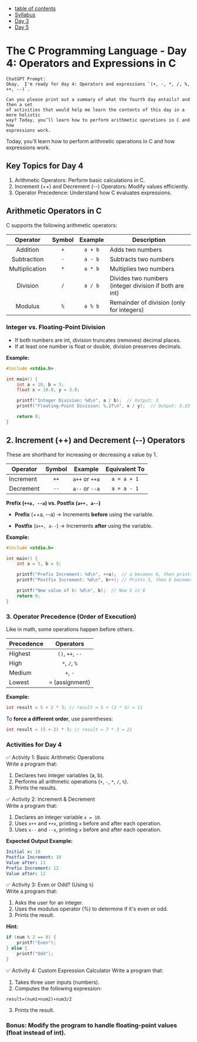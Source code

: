 * [table of contents](./index.md)  
* [Syllabus](./C-Syllabus.md)  
* [Day 3](./Day_03.md)
* [Day 5](./Day_05.md)

# The C Programming Language - Day 4: Operators and Expressions in C
```
ChatGPT Prompt:  
Okay,  I'm ready for day 4: Operators and expressions `(+, -, *, /, %, ++, --)`.

Can you please print out a summary of what the fourth day entails? and then a set 
of activities that would help me learn the contents of this day in a more holistic 
way? Today, you’ll learn how to perform arithmetic operations in C and how 
expressions work.
```

Today, you’ll learn how to perform arithmetic operations in C and how expressions work.

## Key Topics for Day 4
1. Arithmetic Operators: Perform basic calculations in C.
2. Increment (++) and Decrement (--) Operators: Modify values efficiently.
3. Operator Precedence: Understand how C evaluates expressions.

## Arithmetic Operators in C
C supports the following arithmetic operators:

| Operator       | Symbol | Example | Description                                            |
| :------:       | :----: | :-----: | -----------                                            |
| Addition       | `+`    | `a + b` | Adds two numbers                                       |
| Subtraction    | `-`    | `a - b` | Subtracts two numbers                                  |
| Multiplication | `*`    | `a * b` | Multiplies two numbers                                 |
| Division       | `/`    | `a / b` | Divides two numbers (integer division if both are int) |
| Modulus        | `%`    | `a % b` | Remainder of division (only for integers)              |

### **Integer vs. Floating-Point Division**
* If both numbers are int, division truncates (removes) decimal places.
* If at least one number is float or double, division preserves decimals.

**Example:**

```c
#include <stdio.h>

int main() {
    int a = 10, b = 3;
    float x = 10.0, y = 3.0;

    printf("Integer Division: %d\n", a / b);  // Output: 3
    printf("Floating-Point Division: %.2f\n", x / y);  // Output: 3.33

    return 0;
}
```

## 2. Increment (++) and Decrement (-\-) Operators
These are shorthand for increasing or decreasing a value by 1.

| Operator  | Symbol | Example         | Equivalent To |
| --------- | :----: | :--------:      | :-----------: |
| Increment | `++`   | `a++` or `++a`  | `a = a + 1`   |
| Decrement | `--`   | `a--` or `--a`  | `a = a - 1`   |

**Prefix (`++a, --a`) vs. Postfix (`a++, a--`)**

* **Prefix** (++a, --a) → Increments **before** using the variable.

* **Postfix** (`a++, a--`) → Increments **after** using the variable.

**Example:**

```c
#include <stdio.h>

int main() {
    int a = 5, b = 5;

    printf("Prefix Increment: %d\n", ++a);  // a becomes 6, then prints 6
    printf("Postfix Increment: %d\n", b++); // Prints 5, then b becomes 6

    printf("New value of b: %d\n", b);  // Now b is 6
    return 0;
}
```

### 3. Operator Precedence (Order of Execution)
Like in math, some operations happen before others.

| Precedence | Operators         |
| ---------- | :---------------: |
| Highest    | `()`, `++`, `--` |
| High       | `*`, `/`, `%`     |
| Medium     | `+`, `-`          |
| Lowest     | `=` (assignment)  |

**Example:**

```c
int result = 5 + 2 * 3; // result = 5 + (2 * 3) = 11
```
To **force a different order**, use parentheses:

```c
int result = (5 + 2) * 3; // result = 7 * 3 = 21
```

### Activities for Day 4  
✅ Activity 1: Basic Arithmetic Operations  
Write a program that:
1. Declares two integer variables (a, b).
2. Performs all arithmetic operations (`+`, `-`, `*`, `/`, `%`).
3. Prints the results.

✅ Activity 2: Increment & Decrement  
Write a program that:  
1. Declares an integer variable `x = 10`.
2. Uses `x++` and `++x`, printing `x` before and after each operation.
3. Uses `x--` and `--x`, printing `x` before and after each operation.

**Expected Output Example:**

```yaml
Initial x: 10
Postfix Increment: 10
Value after: 11
Prefix Increment: 12
Value after: 12
```

✅ Activity 3: Even or Odd? (Using `%`)  
Write a program that:
1. Asks the user for an integer.
2. Uses the modulus operator (%) to determine if it's even or odd.
3. Prints the result.

**Hint:**

```c
if (num % 2 == 0) {
    printf("Even");
} else {
    printf("Odd");
}
```

✅ Activity 4: Custom Expression Calculator
Write a program that:
1. Takes three user inputs (numbers).
2. Computes the following expression:

`result=(num1+num2)∗num3/2`

3. Prints the result.

### **Bonus**: Modify the program to handle floating-point values (float instead of int).

